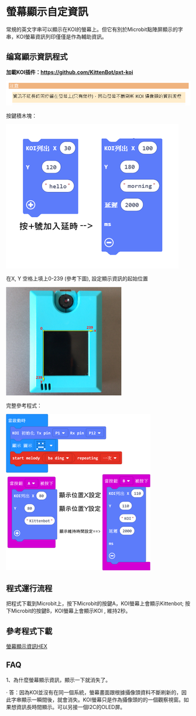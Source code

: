 # 螢幕顯示自定資訊

常規的英文字串可以顯示在KOI的螢幕上。但它有別於Microbit點陣屏顯示的字串，KOI螢幕資訊列印僅僅是作為輔助資訊。



## 编寫顯示資訊程式

**加載KOI插件：https://github.com/KittenBot/pxt-koi**



![](KOI02/01.png)

按鍵積木塊：

 ![](KOI02/02.png)

在X, Y 空格上填上0-239 (參考下圖), 設定顯示資訊的起始位置

 ![](KOI02/04-1.png)



完整參考程式：

 ![](KOI02/03-1.png)



## **程式運行流程**

把程式下載到Microbit上，按下Microbit的按鍵A，KOI螢幕上會顯示Kittenbot; 按下Microbit的按鍵B，KOI螢幕上會顯示KOI , 維持2秒。



## 參考程式下載

[螢幕顯示資訊HEX](https://bit.ly/KOIDisplayInfoHex)



## FAQ

1、為什麼螢幕顯示資訊，顯示一下就消失了。

·    答：因為KOI並沒有在同一個系統，螢幕畫面跟根據攝像頭資料不斷刷新的，因此字串顯示一瞬間後，就會消失。KOI螢幕只是作為攝像頭的的一個觀察視窗。如果想資訊長時間顯示。可以另接一個I2C的OLED屏。


